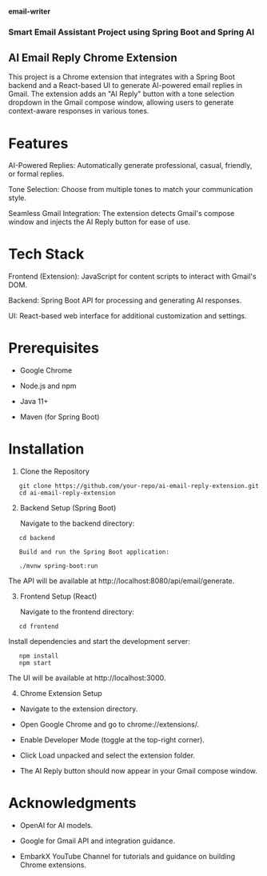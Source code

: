 #### email-writer
### Smart Email Assistant Project using Spring Boot and Spring AI

## AI Email Reply Chrome Extension

This project is a Chrome extension that integrates with a Spring Boot backend and a React-based UI to generate AI-powered email replies in Gmail. The extension adds an "AI Reply" button with a tone selection dropdown in the Gmail compose window, allowing users to generate context-aware responses in various tones.

# Features

AI-Powered Replies: Automatically generate professional, casual, friendly, or formal replies.

Tone Selection: Choose from multiple tones to match your communication style.

Seamless Gmail Integration: The extension detects Gmail's compose window and injects the AI Reply button for ease of use.

# Tech Stack

Frontend (Extension): JavaScript for content scripts to interact with Gmail's DOM.

Backend: Spring Boot API for processing and generating AI responses.

UI: React-based web interface for additional customization and settings.

# Prerequisites

- Google Chrome

- Node.js and npm

- Java 11+

- Maven (for Spring Boot)

# Installation

1. Clone the Repository
```
   git clone https://github.com/your-repo/ai-email-reply-extension.git
   cd ai-email-reply-extension
```
2. Backend Setup (Spring Boot)

   Navigate to the backend directory:
```
   cd backend

   Build and run the Spring Boot application:

   ./mvnw spring-boot:run
```
   The API will be available at http://localhost:8080/api/email/generate.

3. Frontend Setup (React)

   Navigate to the frontend directory:
```
   cd frontend
```
   Install dependencies and start the development server:
```
   npm install
   npm start
```
   The UI will be available at http://localhost:3000.

4. Chrome Extension Setup

- Navigate to the extension directory.

- Open Google Chrome and go to chrome://extensions/.
        
- Enable Developer Mode (toggle at the top-right corner).
        
- Click Load unpacked and select the extension folder.
        
- The AI Reply button should now appear in your Gmail compose window.



# Acknowledgments

- OpenAI for AI models.

- Google for Gmail API and integration guidance.

- EmbarkX YouTube Channel for tutorials and guidance on building Chrome extensions.
